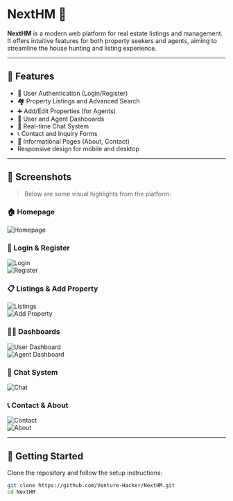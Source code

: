 # NextHM 🏡

**NextHM** is a modern web platform for real estate listings and management. It offers intuitive features for both property seekers and agents, aiming to streamline the house hunting and listing experience.

---

## 🔑 Features

- 🔐 User Authentication (Login/Register)
- 🏘️ Property Listings and Advanced Search
- ➕ Add/Edit Properties (for Agents)
- 👤 User and Agent Dashboards
- 💬 Real-time Chat System
- 📞 Contact and Inquiry Forms
- 📄 Informational Pages (About, Contact)
- Responsive design for mobile and desktop

---

## 📸 Screenshots

> Below are some visual highlights from the platform:

### 🏠 Homepage
![Homepage](screenshots/index.png)

### 🔐 Login & Register
![Login](screenshots/Login.png)  
![Register](screenshots/Register.png)

### 📋 Listings & Add Property
![Listings](screenshots/Listings.png)  
![Add Property](screenshots/Add%20Property.png)

### 🧑‍💼 Dashboards
![User Dashboard](screenshots/User%20Dashboard.png)  
![Agent Dashboard](screenshots/agent_dashboard.png)

### 💬 Chat System
![Chat](screenshots/chat.png)

### 📞 Contact & About
![Contact](screenshots/Contact.png)  
![About](screenshots/About.png)

---

## 🚀 Getting Started

Clone the repository and follow the setup instructions:

```bash
git clone https://github.com/Venture-Hacker/NextHM.git
cd NextHM
